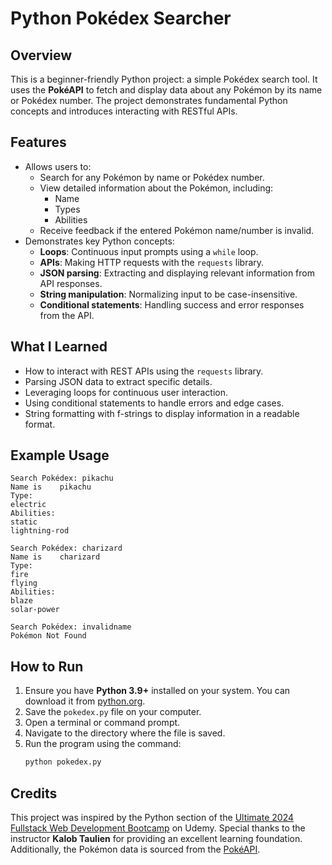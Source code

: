 
# Python Pokédex Searcher

## Overview
This is a beginner-friendly Python project: a simple Pokédex search tool. It uses the **PokéAPI** to fetch and display data about any Pokémon by its name or Pokédex number. The project demonstrates fundamental Python concepts and introduces interacting with RESTful APIs.

## Features
- Allows users to:
  - Search for any Pokémon by name or Pokédex number.
  - View detailed information about the Pokémon, including:
    - Name
    - Types
    - Abilities
  - Receive feedback if the entered Pokémon name/number is invalid.
- Demonstrates key Python concepts:
  - **Loops**: Continuous input prompts using a `while` loop.
  - **APIs**: Making HTTP requests with the `requests` library.
  - **JSON parsing**: Extracting and displaying relevant information from API responses.
  - **String manipulation**: Normalizing input to be case-insensitive.
  - **Conditional statements**: Handling success and error responses from the API.

## What I Learned
- How to interact with REST APIs using the `requests` library.
- Parsing JSON data to extract specific details.
- Leveraging loops for continuous user interaction.
- Using conditional statements to handle errors and edge cases.
- String formatting with f-strings to display information in a readable format.

## Example Usage
```text
Search Pokédex: pikachu
Name is    pikachu
Type:
electric
Abilities:
static
lightning-rod

Search Pokédex: charizard
Name is    charizard
Type:
fire
flying
Abilities:
blaze
solar-power

Search Pokédex: invalidname
Pokémon Not Found
```

## How to Run
1. Ensure you have **Python 3.9+** installed on your system. You can download it from [python.org](https://python.org).
2. Save the `pokedex.py` file on your computer.
3. Open a terminal or command prompt.
4. Navigate to the directory where the file is saved.
5. Run the program using the command:
   ```bash
   python pokedex.py
   ```

## Credits
This project was inspired by the Python section of the [Ultimate 2024 Fullstack Web Development Bootcamp](https://www.udemy.com/course/the-ultimate-fullstack-web-development-bootcamp/) on Udemy. Special thanks to the instructor **Kalob Taulien** for providing an excellent learning foundation. Additionally, the Pokémon data is sourced from the [PokéAPI](https://pokeapi.co/).
